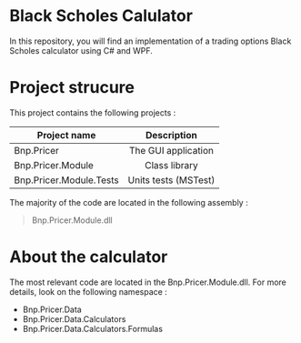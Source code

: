 # Black Scholes Calulator

In this repository, you will find an implementation of a trading options Black Scholes calculator using C# and WPF. 

# Project strucure

This project contains the following projects :

| Project name                 | Description                 |
| ---------------------------- |:---------------------------:|
| Bnp.Pricer                   | The GUI application         |
| Bnp.Pricer.Module            | Class library               |
| Bnp.Pricer.Module.Tests      | Units tests (MSTest)        |


The majority of the code are located in the following assembly :

> Bnp.Pricer.Module.dll 

# About the calculator

The most relevant code are located in the Bnp.Pricer.Module.dll. 
For more details, look on the following namespace :

* Bnp.Pricer.Data
* Bnp.Pricer.Data.Calculators
* Bnp.Pricer.Data.Calculators.Formulas



